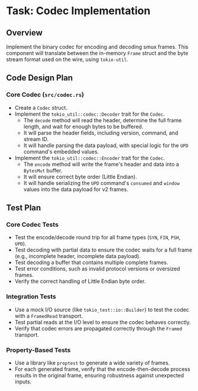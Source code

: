 # Task: Codec Implementation

## Overview

Implement the binary codec for encoding and decoding smux frames. This component will translate between the in-memory `Frame` struct and the byte stream format used on the wire, using `tokio-util`.

## Code Design Plan

### Core Codec (`src/codec.rs`)

*   Create a `Codec` struct.
*   Implement the `tokio_util::codec::Decoder` trait for the `Codec`.
    *   The `decode` method will read the header, determine the full frame length, and wait for enough bytes to be buffered.
    *   It will parse the header fields, including version, command, and stream ID.
    *   It will handle parsing the data payload, with special logic for the `UPD` command's embedded values.
*   Implement the `tokio_util::codec::Encoder` trait for the `Codec`.
    *   The `encode` method will write the frame's header and data into a `BytesMut` buffer.
    *   It will ensure correct byte order (Little Endian).
    *   It will handle serializing the `UPD` command's `consumed` and `window` values into the data payload for v2 frames.

## Test Plan

### Core Codec Tests

*   Test the encode/decode round trip for all frame types (`SYN`, `FIN`, `PSH`, `UPD`).
*   Test decoding with partial data to ensure the codec waits for a full frame (e.g., incomplete header, incomplete data payload).
*   Test decoding a buffer that contains multiple complete frames.
*   Test error conditions, such as invalid protocol versions or oversized frames.
*   Verify the correct handling of Little Endian byte order.

### Integration Tests

*   Use a mock I/O source (like `tokio_test::io::Builder`) to test the codec with a `FramedRead` transport.
*   Test partial reads at the I/O level to ensure the codec behaves correctly.
*   Verify that codec errors are propagated correctly through the `Framed` transport.

### Property-Based Tests

*   Use a library like `proptest` to generate a wide variety of frames.
*   For each generated frame, verify that the encode-then-decode process results in the original frame, ensuring robustness against unexpected inputs.
